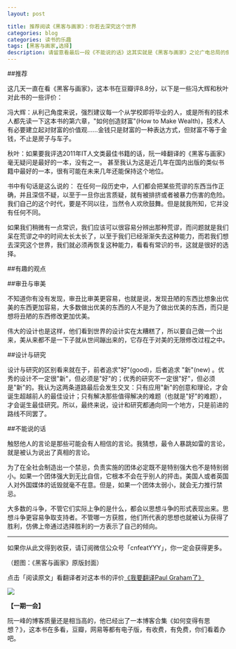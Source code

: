 ```yaml
---
layout: post

title: 推荐阅读《黑客与画家》：你若去深究这个世界
categories: blog
categories: 读书的乐趣
tags: [黑客与画家,选择]
description: 请留意看最后一段《不能说的话》这其实就是《黑客与画家》之论广电总局的倒掉。
---
```


##推荐

这几天一直在看《黑客与画家》，这本书在豆瓣评8.8分，以下是一些冯大辉和秋叶对此书的一些评价：

冯大辉：从利己角度来说，强烈建议每一个从学校即将毕业的人，或是所有的技术人都先读一下这本书的第六章，"如何创造财富"(How to Make Wealth)，技术人有必要建立起对财富的价值观……金钱只是财富的一种表达方式，但财富不等于金钱，不止是房子与车子。

秋叶：如果要我评选2011年IT人文类最佳书籍的话，阮一峰翻译的《黑客与画家》毫无疑问是最好的一本，没有之一。 甚至我认为这是近几年在国内出版的类似书籍中最好的一本，很有可能在未来几年还能保持这个地位。 

书中有句话是这么说的： 在任何一段历史中，人们都会把某些荒谬的东西当作正确，并且深信不疑，以至于一旦你出言质疑，就有被排挤或者被暴力伤害的危险。我们自己的这个时代，要是不同以往，当然令人欢欣鼓舞。但是就我所知，它并没有任何不同。

如果我们稍微有一点常识，我们应该可以很容易分辨出那种荒谬，而问题就是我们呆在荒谬之中的时间太长太长了，以至于我们已经渐渐失去这种能力，而若我们想去深究这个世界，我们就必须再恢复这种能力，看看有常识的书，这就是很好的选择。

##有趣的观点

##审丑与审美

不知道你有没有发现，审丑比审美更容易，也就是说，发现丑陋的东西比想象出优美的东西更加容易，大多数做出优美的东西的人不是为了做出优美的东西，而只是想将丑陋的东西修改更加优美。

伟大的设计也是这样，他们看到世界的设计实在太糟糕了，所以要自己做一个出来，美从来都不是一下子就从世间蹦出来的，它存在于对美的无限修改过程之中。

##设计与研究

设计与研究的区别看来就在于，前者追求"好"(good)，后者追求 "新"(new) 。优秀的设计不一定很"新"，但必须是"好"的；优秀的研究不一定很"好"，但必须是"新"的。我认为这两条道路最后会发生交叉：只有应用"新"的创意和理论，才会诞生超越前人的最佳设计；只有解决那些值得解决的难题（也就是"好"的难题），才会诞生最佳研究。所以，最终来说，设计和研究都通向同一个地方，只是前进的路线不同罢了。

##不能说的话

触怒他人的言论是那些可能会有人相信的言论。我猜想，最令人暴跳如雷的言论，就是被认为说出了真相的言论。

为了在全社会制造出一个禁忌，负责实施的团体必定既不是特别强大也不是特别弱小。如果一个团体强大到无比自信，它根本不会在乎别人的抨击。美国人或者英国人对外国媒体的诋毁就毫不在意。但是，如果一个团体太弱小，就会无力推行禁忌。

大多数的斗争，不管它们实际上争的是什么，都会以思想斗争的形式表现出来。思想斗争更容易争取支持者。不管哪一方获胜，他们所代表的思想也就被认为获得了胜利，仿佛上帝通过选择胜利的一方表示了自己的倾向。

----

如果你从此文得到收获，请订阅微信公众号「cnfeatYYY」，你一定会获得更多。

（题图：《黑客与画家》原版封面）

点击「阅读原文」看翻译者对这本书的评价[《我要翻译Paul Graham了》](http://www.ruanyifeng.com/blog/2009/12/i_will_translate_paul_graham.html)

![](http://cnfeat.qiniudn.com/signitrue-2014-09-28.jpg)

**【一期一会】**

阮一峰的博客质量还是相当高的，他已经出了一本博客合集《如何变得有思想？》，这本书在多看，豆瓣，网易等都有电子版，有收费，有免费，你们看着办吧。




